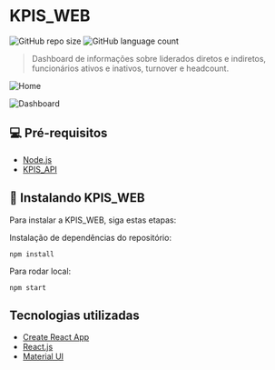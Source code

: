 # KPIS_WEB

![GitHub repo size](https://img.shields.io/github/repo-size/iuricode/README-template?style=for-the-badge)
![GitHub language count](https://img.shields.io/github/languages/count/iuricode/README-template?style=for-the-badge)

> Dashboard de informações sobre liderados diretos e indiretos, funcionários ativos e inativos, turnover e headcount.

![Home](https://user-images.githubusercontent.com/39506102/204867951-9b17778e-e896-4cbf-9429-542c70ee36a3.png)

![Dashboard](https://user-images.githubusercontent.com/39506102/204868016-a0a4f5f3-d0d6-4349-b6bd-ea3d35b1d5a3.png)

## 💻 Pré-requisitos

- [Node.js](https://nodejs.org/en/)
- [KPIS_API](https://github.com/paclaraujo/kpis_api)

## 🚀 Instalando KPIS_WEB

Para instalar a KPIS_WEB, siga estas etapas:

Instalação de dependências do repositório:

```
npm install
```

Para rodar local:

```
npm start
```

## Tecnologias utilizadas

- [Create React App](https://github.com/facebook/create-react-app)
- [React.js](https://pt-br.reactjs.org/)
- [Material UI](https://mui.com/)
